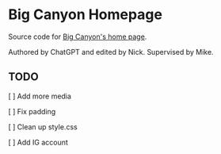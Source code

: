 # Big Canyon Homepage

Source code for [Big Canyon's home page](https://bigcanyon.band).

Authored by ChatGPT and edited by Nick. Supervised by Mike.

## TODO

[ ] Add more media

[ ] Fix padding

[ ] Clean up style.css

[ ] Add IG account
